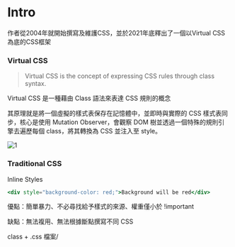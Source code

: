 # Intro

作者從2004年就開始撰寫及維護CSS，並於2021年底釋出了一個以Virtual CSS為底的CSS框架

### Virtual CSS

> Virtual CSS is the concept of expressing CSS rules through class syntax.
> 

Virtual CSS 是一種藉由 Class 語法來表達 CSS 規則的概念

其原理就是將一個虛擬的樣式表保存在記憶體中，並即時與實際的 CSS 樣式表同步，核心是使用 Mutation Observer，會觀察 DOM 樹並透過一個特殊的規則引擎去遍歷每個 class，將其轉換為 CSS 並注入至 style。

![1](/img/frontend/master-co-styles/1.png)

### Traditional CSS

Inline Styles

```jsx
<div style="background-color: red;">Background will be red</div>
```

優點：簡單暴力、不必尋找給予樣式的來源、權重僅小於 !important

缺點：無法複用、無法根據斷點撰寫不同 CSS

class + .css 檔案/<style>標籤

```jsx
// index.html
<h1 class="title"></h1>

// style.css
.title {
    font-size: 1rem;
}
.title:hover {
    font-size: 1.5rem;
}
@media (min-width: 768px) {
    .title {
        font-size: 1.25rem;
    }
}
@media print {
    .title {
        display: none;
    }
}
```

優點：可複用、可控制權重.....太多了，可以說是現在最主流的寫法沒有之一

缺點：撰寫速度較慢

```jsx
<h1 class="font:16 font:24:hover font:20@sm hide@print"></h1>
```

### Atomic CSS

將 CSS 語法轉變為簡易的 class 並大量複用

```jsx
// index.html
<div class="D(f) W(100px)"></div>

// style.css
.D\(f\) {
  display: flex;
}

.W\(300px\) {
  width: 100px;
}
```

優點：大量複用重複CSS，在成熟的架構下開發相對快速

缺點：須仰賴其他工具、可能造成大量樣式未使用的狀況

### CSS-in-JS

在 JS 中撰寫 CSS

```jsx
// React
const Title = styled.h1`
  font-size: 1.5em;
  text-align: center;
  color: palevioletred;
`;

class App extends React.Component {
  render() {
    return <Title>Hello World!</Title>;
  }
}

// Vue
<template>
  <h1 :class="$style.title">Hello World</h1>
</template>

<style module>
.title {
  font-size: 1.5em;
  text-align: center;
  color: palevioletred;
}
</style>
```

優點：局部的樣式解決權重問題、可擴展性高、組件能帶著走

缺點：學習曲線高、需嚴謹規範

### 其他撰寫 CSS 時的痛點

**過早的抽象化**

除非有非常充裕的時間，通常在開發時較難找出每個區塊樣式的共同點和重複的部分，如果前期就大量進行了不準確的抽象化，容易降低頁面配合需求變動的靈活性，若樣式大量被使用也可能會有修改不便甚至改A壞B的隱憂。

**取名的時間成本**

假設我們要為一個樣式命名，通常我們會看：

- 這個區塊應該被稱為什麼？
- 先來看看內容有些什麼...
- 好，看起來像是 xxx

```jsx
// style.css
.xxx {
  font-size: 24px;
  /* ... */
}
```

**維護專案 CSS 所在的時間成本**

在維護專案時，尋找 CSS 容易耗費額外的時間，通常需要仰賴瀏覽器 devtool 和編輯器的搜尋功能來降低尋找時間。

**入門時的學習曲線高**

CSS-in-JS、Atomic CSS 本身都有自己的學習曲線，即使是使用傳統的 CSS 建構的專案，首次進入時也得花時間閱讀專案文件或靠自己觀察出 CSS 的檔案架構。

### CSS-in-Class

**CSS in Class 解決了...**

- 無須抽象化，直接寫就對了
- 寫出像是 CSS 的 class 名稱
- 不必查找大量 CSS 花費額外時間成本
- 學習曲線低

### 範例：

CDN

```jsx
<head>
    <meta charset="utf-8">
    <meta name="viewport" content="width=device-width, initial-scale=1">
    <link href="https://unpkg.com/@master/normal.css" rel="stylesheet">
    <script src="https://unpkg.com/@master/style"></script>
    <script src="https://unpkg.com/@master/styles"></script>
</head>
<body>
    <h1 class="font:40 font:heavy font:italic m:50 text:center">Hello World</h1>
</body>
```

NPM

```jsx
// 安裝指令
npm install @master/styles @master/normal.css

// .js檔
import '@master/styles';

// .css檔
@import '@master/normal.css';
```

### 語法範例1

可讀性高的寫法

```jsx
<p class="text-align:center font-size:1rem background-color:red-50">Lorem ipsum dolor sit amet.</p>
```

簡潔的寫法

```jsx
<p class="text:center font:16 background:red-50">Lorem ipsum dolor sit amet.</p>
```

更簡潔的寫法

```jsx
<p class="t:center f:16 bg:red-50">Lorem ipsum dolor sit amet.</p>
```

### 語法範例2

可讀性高的寫法

```jsx
<p class="animation-name:fade animation-duration:1s animatino-timing-function:ease transition-property:opacity transition-duration:.3s margin-top:1rem margin-bottom:1rem margin-right:2rem margin-left:2.5rem">Lorem ipsum dolor sit amet.</p>
```

簡潔的寫法

```jsx
<p class="animation:fade;1s;ease transition:opacity;.3s margin:16;32;16;40">Lorem ipsum dolor sit amet.</p>
```

更簡潔的寫法

```jsx
<p class="@fade;1s;ease ~opacity;.3s m:16;32;16;40">Lorem ipsum dolor sit amet.</p>
```

@為animation簡寫；~為transition簡寫；;則將不同的CSS屬性區分開來

### !important

```jsx
<p class="text:right text:center!">I will be centered!</p>
```

### 偽元素、偽類別

```jsx
<button class="bg:blue-47 bg:blue-54:hover bg:blue-68:active bg:blue-54:focus">Click Me!</button>
```

### calc, var

可讀性高的寫法

```jsx
<div class="width:calc(100%-60px) height:var(--size)">Guess my height!</div>
```

簡潔的寫法

```jsx
<div class="w:calc(100%-60px) h:$(size)">Guess my height!</div>
```

### 顏色

可讀性高的寫法

```jsx
<div class="font:var(--blue-60)">Blue with 0.5 opacity</div>
```

簡潔的寫法

```jsx
<div class="font:blue-60">Blue with 0.5 opacity</div>
```

### 斷點

可以這樣寫

```jsx
<div class="grid-cols:4@<768 grid-cols:5@<1280 grid-cols:7 gap:16">
  <div class="bg:red p:4">1</div>
  <div class="bg:orange p:4">2</div>
  <div class="bg:yellow p:4">3</div>
  <div class="bg:green p:4">4</div>
  <div class="bg:blue p:4">5</div>
  <div class="bg:aqua p:4">6</div>
  <div class="bg:purple p:4">7</div>
</div>
```

或是使用框架定義好的寬度

```jsx
<div class="grid-cols:4@<sm grid-cols:5@<lg grid-cols:7 gap:16">
  <div class="bg:red p:4">1</div>
  <div class="bg:orange p:4">2</div>
  <div class="bg:yellow p:4">3</div>
  <div class="bg:green p:4">4</div>
  <div class="bg:blue p:4">5</div>
  <div class="bg:aqua p:4">6</div>
  <div class="bg:purple p:4">7</div>
</div>
```

### 複用樣式

```jsx
// src\classes\outline-button.js
export const OUTLINE_BUTTON_CLASS = `
    b:1px;solid;#000 p:12 r:4 bg:aqua
`;

// Vue (以Vue Cli為例)
// some-random-component.vue
<template>
  <div>
    <button :class="OUTLINE_BUTTON_CLASS">Hover me!</button>
  </div>
</template>

<script>
import { OUTLINE_BUTTON_CLASS } from "../classes/outline-button";
export default {
  name: "HelloWorld",
  data() {
    return {
      OUTLINE_BUTTON_CLASS: OUTLINE_BUTTON_CLASS,
    };
  },
};
</script>

// main.js
import "@master/normal.css";
import "@master/styles";

// --------
// React (以create-react-app為例)
// src/App.js
import { OUTLINE_BUTTON_CLASS } from "./classes/outline-button";
import "./App.css";

function App() {
  return (
    <div className="App">
      <button className={OUTLINE_BUTTON_CLASS}>Imma leave my door open</button>
    </div>
  );
}

export default App;

// index.js
import "@master/normal.css";
import "@master/styles";
```

### 優缺點

優點

- 非常輕量，所需的資源總容量不超過13KB
- 極低的導入成本，可不依賴打包工具
- CSS撰寫非常快速
- 可與其他 CSS 框架並行（須注意原本專案是不是就有 reset.css 或 normalize.css）

缺點

- 核心需仰賴 JavaScript 驅動，在不允許 JS 的瀏覽器會完全失效
- 複用樣式需要仰賴打包工具，部分架構如 Laravel 目前尚不知複用架構的做法，且若複用樣式相較傳統 CSS 寫法我覺得沒那麼好
- 尚無法完全捨棄 <style> 或 .css，如若需要自定義 keyframes 或 CSS 變數依然需要用原生的寫法寫
- 若標籤的樣式過多，可能造成可讀性差的問題

適合

- 走快速開發且注重載入效能的頁面
- 沒有 Webpack 或其他打包工具的專案

不適合

- 需支援舊瀏覽器的頁面
- 已有高度模組化 CSS 的專案

可嘗試的情境

- 一次性的活動頁
- 小型專案
